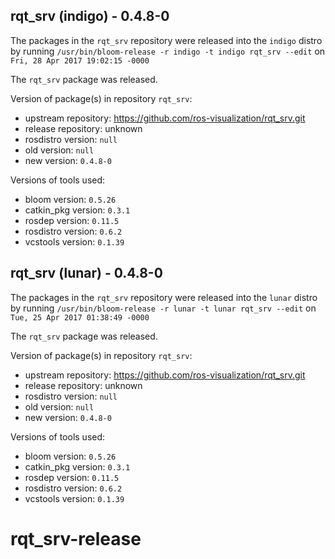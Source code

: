 ## rqt_srv (indigo) - 0.4.8-0

The packages in the `rqt_srv` repository were released into the `indigo` distro by running `/usr/bin/bloom-release -r indigo -t indigo rqt_srv --edit` on `Fri, 28 Apr 2017 19:02:15 -0000`

The `rqt_srv` package was released.

Version of package(s) in repository `rqt_srv`:

- upstream repository: https://github.com/ros-visualization/rqt_srv.git
- release repository: unknown
- rosdistro version: `null`
- old version: `null`
- new version: `0.4.8-0`

Versions of tools used:

- bloom version: `0.5.26`
- catkin_pkg version: `0.3.1`
- rosdep version: `0.11.5`
- rosdistro version: `0.6.2`
- vcstools version: `0.1.39`


## rqt_srv (lunar) - 0.4.8-0

The packages in the `rqt_srv` repository were released into the `lunar` distro by running `/usr/bin/bloom-release -r lunar -t lunar rqt_srv --edit` on `Tue, 25 Apr 2017 01:38:49 -0000`

The `rqt_srv` package was released.

Version of package(s) in repository `rqt_srv`:

- upstream repository: https://github.com/ros-visualization/rqt_srv.git
- release repository: unknown
- rosdistro version: `null`
- old version: `null`
- new version: `0.4.8-0`

Versions of tools used:

- bloom version: `0.5.26`
- catkin_pkg version: `0.3.1`
- rosdep version: `0.11.5`
- rosdistro version: `0.6.2`
- vcstools version: `0.1.39`


# rqt_srv-release
